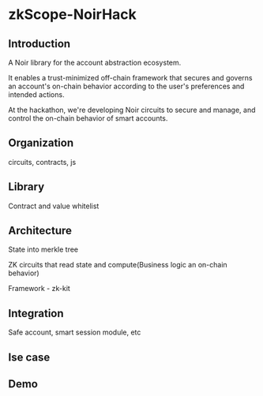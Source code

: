# zkScope-NoirHack


## Introduction 

A Noir library for the account abstraction ecosystem.

It enables a trust-minimized off-chain framework that secures and governs an account's on-chain behavior according to the user's preferences and intended actions.

At the hackathon, we're developing Noir circuits to secure and manage, and control the on-chain behavior of smart accounts.

## Organization
circuits, contracts, js
## Library
Contract and value whitelist

## Architecture
State into merkle tree

ZK circuits that read state and compute(Business logic an on-chain behavior)

Framework - zk-kit

## Integration
Safe account, smart session module, etc
## Ise case
## Demo


